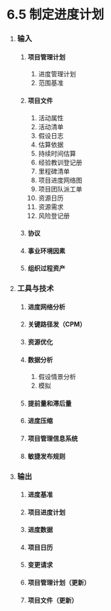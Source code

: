 # 6.5 制定进度计划

1. ### 输入

   1. #### 项目管理计划

      1. 进度管理计划
      2. 范围基准

   2. #### 项目文件

      1. 活动属性
      2. 活动清单
      3. 假设日志
      4. 估算依据
      5. 持续时间估算
      6. 经验教训登记册
      7. 里程碑清单
      8. 项目进度网络图
      9. 项目团队派工单
      10. 资源日历
      11. 资源需求
      12. 风险登记册

   3. #### 协议

   4. #### 事业环境因素

   5. #### 组织过程资产

2. ### 工具与技术

   1. #### 进度网络分析

   2. #### 关键路径发（CPM）

   3. #### 资源优化

   4. #### 数据分析

      1. 假设情景分析
      2. 模拟

   5. #### 提前量和滞后量

   6. #### 进度压缩

   7. #### 项目管理信息系统

   8. #### 敏捷发布规则

3. ### 输出

   1. #### 进度基准

   2. #### 项目进度计划

   3. #### 进度数据

   4. #### 项目日历

   5. #### 变更请求

   6. #### 项目管理计划（更新）

   7. #### 项目文件（更新）